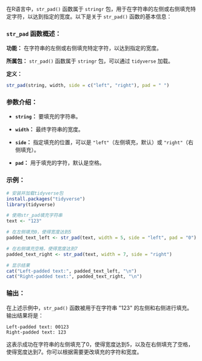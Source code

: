 在R语言中，`str_pad()` 函数属于 `stringr` 包，用于在字符串的左侧或右侧填充特定字符，以达到指定的宽度。以下是关于 `str_pad()` 函数的基本信息：

### `str_pad` 函数概述：

**功能：** 在字符串的左侧或右侧填充特定字符，以达到指定的宽度。

**所属包：** `str_pad()` 函数属于 `stringr` 包，可以通过 `tidyverse` 加载。

**定义：**
```R
str_pad(string, width, side = c("left", "right"), pad = " ")
```

### 参数介绍：

- **`string`：** 要填充的字符串。

- **`width`：** 最终字符串的宽度。

- **`side`：** 指定填充的位置，可以是 `"left"`（左侧填充，默认）或 `"right"`（右侧填充）。

- **`pad`：** 用于填充的字符，默认是空格。

### 示例：

```R
# 安装并加载tidyverse包
install.packages("tidyverse")
library(tidyverse)

# 使用str_pad填充字符串
text <- "123"

# 在左侧填充0，使得宽度达到5
padded_text_left <- str_pad(text, width = 5, side = "left", pad = "0")

# 在右侧填充空格，使得宽度达到7
padded_text_right <- str_pad(text, width = 7, side = "right")

# 显示结果
cat("Left-padded text:", padded_text_left, "\n")
cat("Right-padded text:", padded_text_right, "\n")
```

### 输出：

在上述示例中，`str_pad()` 函数被用于在字符串 "123" 的左侧和右侧进行填充。输出结果将是：

```
Left-padded text: 00123 
Right-padded text: 123    
```

这表示成功在字符串的左侧填充了0，使得宽度达到5，以及在右侧填充了空格，使得宽度达到7。你可以根据需要更改填充的字符和宽度。